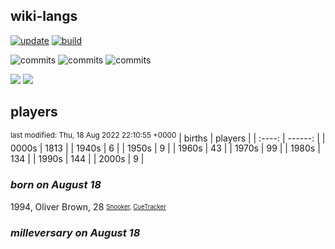 ## wiki-langs
[![update](https://github.com/dreamerminsk/wiki-langs/actions/workflows/update-tables.yml/badge.svg)](https://github.com/dreamerminsk/wiki-langs/actions/workflows/update-tables.yml)
[![build](https://github.com/dreamerminsk/wiki-langs/actions/workflows/build.yml/badge.svg)](https://github.com/dreamerminsk/wiki-langs/actions/workflows/build.yml)

![commits](https://img.shields.io/github/commit-activity/y/dreamerminsk/wiki-langs)
![commits](https://img.shields.io/github/commit-activity/m/dreamerminsk/wiki-langs)
![commits](https://img.shields.io/github/commit-activity/w/dreamerminsk/wiki-langs)

![](https://img.shields.io/github/languages/code-size/dreamerminsk/wiki-langs)
![](https://img.shields.io/github/repo-size/dreamerminsk/wiki-langs)

## players
<sup>last modified: Thu, 18 Aug 2022 22:10:55 +0000</sup>
| births | players |
| :----: | ------: |
| 0000s | 1813 |
| 1940s | 6 |
| 1950s | 9 |
| 1960s | 43 |
| 1970s | 99 |
| 1980s | 134 |
| 1990s | 144 |
| 2000s | 9 |

### ***born on August 18***
1994, Oliver Brown, 28 <sub><sup>[Snooker](http://www.snooker.org/res/index.asp?player=146), [CueTracker](http://cuetracker.net/Players/oliver-brown/)</sup></sub>


### ***milleversary on August 18***



